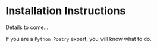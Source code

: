 # Installation Instructions

Details to come...

If you are a `Python Poetry` expert, you will know what to do.
